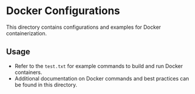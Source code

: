 # Docker Configurations

This directory contains configurations and examples for Docker containerization.

## Usage

- Refer to the `test.txt` for example commands to build and run Docker containers.
- Additional documentation on Docker commands and best practices can be found in this directory.
